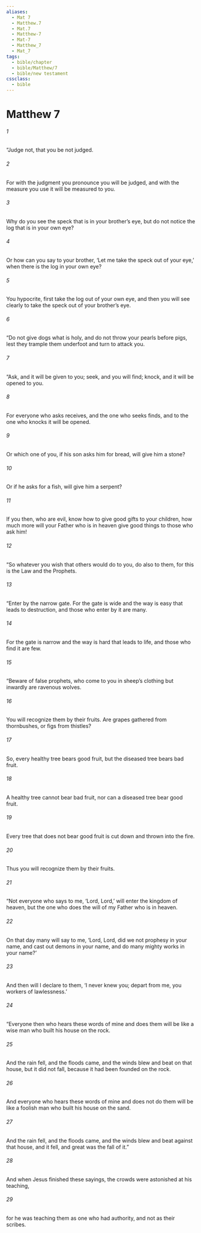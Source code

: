 ```yaml
---
aliases:
  - Mat 7
  - Matthew.7
  - Mat.7
  - Matthew-7
  - Mat-7
  - Matthew_7
  - Mat_7
tags:
  - bible/chapter
  - bible/Matthew/7
  - bible/new testament
cssclass:
  - bible
---
```


# Matthew 7

###### 1
“Judge not, that you be not judged.
###### 2
For with the judgment you pronounce you will be judged, and with the measure you use it will be measured to you.
###### 3
Why do you see the speck that is in your brother’s eye, but do not notice the log that is in your own eye?
###### 4
Or how can you say to your brother, ‘Let me take the speck out of your eye,’ when there is the log in your own eye?
###### 5
You hypocrite, first take the log out of your own eye, and then you will see clearly to take the speck out of your brother’s eye.
###### 6
“Do not give dogs what is holy, and do not throw your pearls before pigs, lest they trample them underfoot and turn to attack you.
###### 7
“Ask, and it will be given to you; seek, and you will find; knock, and it will be opened to you.
###### 8
For everyone who asks receives, and the one who seeks finds, and to the one who knocks it will be opened.
###### 9
Or which one of you, if his son asks him for bread, will give him a stone?
###### 10
Or if he asks for a fish, will give him a serpent?
###### 11
If you then, who are evil, know how to give good gifts to your children, how much more will your Father who is in heaven give good things to those who ask him!
###### 12
“So whatever you wish that others would do to you, do also to them, for this is the Law and the Prophets.
###### 13
“Enter by the narrow gate. For the gate is wide and the way is easy that leads to destruction, and those who enter by it are many.
###### 14
For the gate is narrow and the way is hard that leads to life, and those who find it are few.
###### 15
“Beware of false prophets, who come to you in sheep’s clothing but inwardly are ravenous wolves.
###### 16
You will recognize them by their fruits. Are grapes gathered from thornbushes, or figs from thistles?
###### 17
So, every healthy tree bears good fruit, but the diseased tree bears bad fruit.
###### 18
A healthy tree cannot bear bad fruit, nor can a diseased tree bear good fruit.
###### 19
Every tree that does not bear good fruit is cut down and thrown into the fire.
###### 20
Thus you will recognize them by their fruits.
###### 21
“Not everyone who says to me, ‘Lord, Lord,’ will enter the kingdom of heaven, but the one who does the will of my Father who is in heaven.
###### 22
On that day many will say to me, ‘Lord, Lord, did we not prophesy in your name, and cast out demons in your name, and do many mighty works in your name?’
###### 23
And then will I declare to them, ‘I never knew you; depart from me, you workers of lawlessness.’
###### 24
“Everyone then who hears these words of mine and does them will be like a wise man who built his house on the rock.
###### 25
And the rain fell, and the floods came, and the winds blew and beat on that house, but it did not fall, because it had been founded on the rock.
###### 26
And everyone who hears these words of mine and does not do them will be like a foolish man who built his house on the sand.
###### 27
And the rain fell, and the floods came, and the winds blew and beat against that house, and it fell, and great was the fall of it.”
###### 28
And when Jesus finished these sayings, the crowds were astonished at his teaching,
###### 29
for he was teaching them as one who had authority, and not as their scribes.


